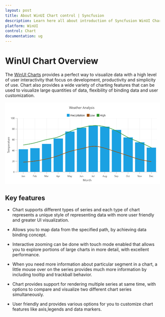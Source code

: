 ```yaml
---
layout: post
title: About WinUI Chart control | Syncfusion
description: Learn here all about introduction of Syncfusion WinUI Chart(SfChart) control with key features and more.
platform: WinUI
control: Chart
documentation: ug
---
```


# WinUI Chart Overview

The [WinUI Charts](https://www.syncfusion.com/winui-controls/charts) provides a perfect way to visualize data with a high level of user interactivity that focus on development, productivity and simplicity of use. Chart also provides a wide variety of charting features that can be used to visualize large quantities of data, flexibility of binding data and user customization. 

![Overview of WinUI Chart](Overview_images/chart_overview.png)

## Key features

* Chart supports different types of series and each type of chart represents a unique style of representing data with more user friendly and greater UI visualization.

* Allows you to map data from the specified path, by achieving data binding concept.

* Interactive zooming can be done with touch mode enabled that allows you to explore portions of large charts in more detail, with excellent performance.

* When you need more information about particular segment in a chart, a little mouse over on the series provides much more information by including tooltip and trackball behavior.

* Chart provides support for rendering multiple series at same time, with options to compare and visualize two different chart series simultaneously.

* User friendly and provides various options for you to customize chart features like axis,legends and data markers.


